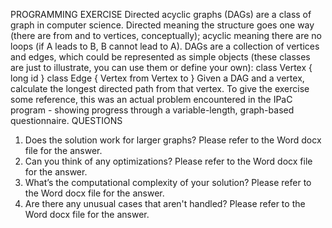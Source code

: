 PROGRAMMING EXERCISE
Directed acyclic graphs (DAGs) are a class of graph in computer science. Directed meaning the structure goes one way (there are from and to vertices, conceptually); acyclic meaning there are no loops (if A leads to B, B cannot lead to A).
DAGs are a collection of vertices and edges, which could be represented as simple objects (these classes are just to illustrate, you can use them or define your own):
class Vertex {
long id
}
class Edge {
Vertex from
Vertex to
}
Given a DAG and a vertex, calculate the longest directed path from that vertex. To give the exercise some reference, this was an actual problem encountered in the IPaC program  - showing progress through a variable-length, graph-based questionnaire.
QUESTIONS
1.	Does the solution work for larger graphs?
Please refer to the Word docx file for the answer.
3. Can you think of any optimizations?
Please refer to the Word docx file for the answer.
3.	What’s the computational complexity of your solution?
Please refer to the Word docx file for the answer.
5. Are there any unusual cases that aren't handled?
Please refer to the Word docx file for the answer.